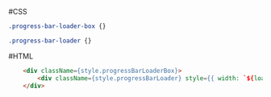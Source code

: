 #CSS

```css
.progress-bar-loader-box {}

.progress-bar-loader {}
```

#HTML

```html
	<div className={style.progressBarLoaderBox}>
		<div className={style.progressBarLoader} style={{ width: `${loading}%` }} />
	</div>
```
